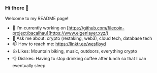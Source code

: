 ### Hi there 👋

Welcome to my README page!  

- 🔭 I’m currently working on [https://github.com/filecoin-project/bacalhau](https://www.eigenlayer.xyz/)
- 💬 Ask me about: crypto (restaking, web3), cloud tech, database tech
- 📫 How to reach me: https://linktr.ee/wesfloyd
- 👍 Likes: Mountain biking, music, outdoors, everything crypto
- 👎 Dislikes: Having to stop drinking coffee after lunch so that I can eventually sleep



